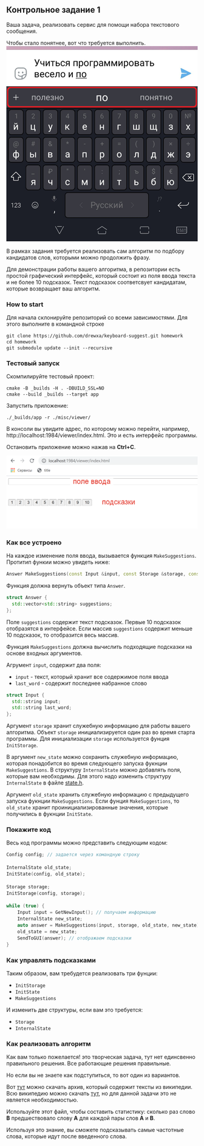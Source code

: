 ## Контрольное задание 1

Ваша задача, реализовать сервис для помощи набора текстового сообщения.

Чтобы стало понятнее, вот что требуется выполнить.
![](./images/keyboard.png)

В рамках задания требуется реализовать сам алгоритм по подбору кандидатов слов, которыми можно продолжить фразу.

Для демонстрации работы вашего алгоритма, в репозитории есть простой графический интерфейс,
который состоит из поля ввода текста и не более 10 подсказок. Текст подсказок соответсвует кандидатам, которые возвращает ваш алгоритм.

### How to start

Для начала склонируйте репозиторий со всеми зависимостями. Для этого выполните в командной строке
```shell script
git clone https://github.com/drewxa/keyboard-suggest.git homework
cd homework
git submodule update --init --recursive
```


### Тестовый запуск
Скомпилируйте тестовый проект:
```shell script
cmake -B _builds -H . -DBUILD_SSL=NO
cmake --build _builds --target app
```

Запустить приложение:
```shell script
./_builds/app -r ./misc/viewer/
```

В консоли вы увидите адрес, по которому можно перейти, например, 
 http://localhost:1984/viewer/index.html. Это и есть интерфейс программы.
 
Остановить приложение можно нажав на **Ctrl+C**.

![](./images/demo.png)

### Как все устроено
На каждое изменение поля ввода, вызывается функция `MakeSuggestions`. Протитип функии можно увидеть ниже:

```c++
Answer MakeSuggestions(const Input &input, const Storage &storage, const InternalState &old_state, InternalState &new_state);
```

Функция должна вернуть объект типа `Answer`.
```cpp
struct Answer {
  std::vector<std::string> suggestions;
};
```

Поле `suggestions` содержит текст подсказок. Первые 10 подсказок отобразятся в интерфейсе.
Если массив `suggestions` содержит меньше 10 подсказок, то отобразится весь массив.

Функция `MakeSuggestions` должна вычислить подходящие подсказки на основе входных аргументов.

Агрумент `input`, содержит два поля:
* `input` - текст, который хранит все содержимое поля ввода
* `last_word` - содержит последнее набранное слово

```cpp
struct Input {
  std::string input;
  std::string last_word;
};
```

Аргумент `storage` хранит служебную информацию для работы вашего алгоритма. Объект `storage` инициализируется один раз во время старта программы.
Для инициализации `storage` используется фунция `InitStorage`.

В аргумент `new_state` можно сохранить служебную информацию, которая понадобится во время следующего запуска фукнции `MakeSuggestions`.
В структуру `InternalState` можно добавлять поля, которые вам необходимы. Для этого надо изменить структуру `InternalState` в файле [state.h](include/state.h).

Аргумент `old_state` хранить служебную информацию с предыдущего запуска фукнции `MakeSuggestions`. Если фунция `MakeSuggestions`, то `old_state` хранит проинициализированные значения, которые получились в фукнции `InitState`.

### Покажите код
Весь код программы можно представить следующим кодом:
```cpp
Config config; // задается через командную строку

InternalState old_state;
InitState(config, old_state);

Storage storage;
InitStorage(config, storage);

while (true) {
    Input input = GetNewInput(); // получаем информацию
    InternalState new_state;
    auto answer = MakeSuggestions(input, storage, old_state, new_state);
    old_state = new_state;
    SendToGUI(answer); // отображаем подсказки
}
```

### Как управлять подсказками

Таким образом, вам требудется реализовать три фунции:
* `InitStorage`
* `InitState`
* `MakeSuggestions`

И изменить две структуры, если вам это требуется:
* `Storage`
* `InternalState`

### Как реализовать алгоритм
Как вам только пожелается! это творческая задача, тут нет единсвенно правильного решения. Все работающие решения правильные.

Но если вы не знаете как подступиться, то вот один из вариантов.

Вот [тут](https://dumps.wikimedia.org/simplewiki/latest/simplewiki-latest-pages-articles.xml.bz2) можно скачать архив, который содержит тексты из википедии. Всю википедию можно скачать [тут](https://meta.wikimedia.org/wiki/Data_dump_torrents#English_Wikipedia), но для данной задачи это не является необходимостью.

Используйте этот файл, чтобы составить статистику:
сколько раз слово **B** предшествовало слову **A** для каждой пары слов **A** и **B**.

Используя это знание, вы сможете подсказывать самые частотные слова, которые идут после введенного слова.

